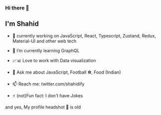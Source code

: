 <!--
**shahidify/shahidify** is a ✨ _special_ ✨ repository because its `README.md` (this file) appears on your GitHub profile.
-->

### Hi there 👋

## I'm Shahid 

- 🔭 currently working on JavaScript, React, Typescript, Zustand, Redux, Material-UI and other web tech
- 🌱 I’m currently learning GraphQL
- 📈📊 Love to work with Data visualization

- 💬 Ask me about JavaScript, Football ⚽️, Food (Indian)
- 📫 Reach me: twitter.com/shahidify 
- ⚡ (not)Fun fact: I don't have Jokes 

and yes, My profile headshot 📸 is old
